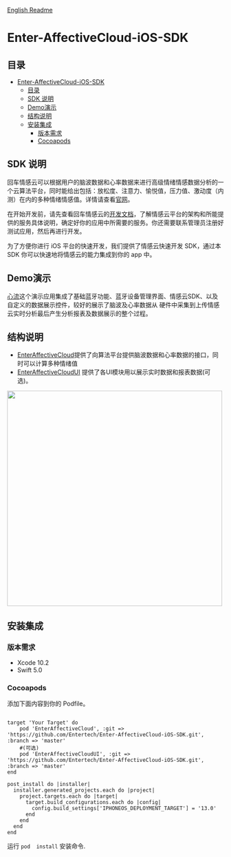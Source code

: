 [English Readme](/README_EN.md)

# Enter-AffectiveCloud-iOS-SDK

## 目录

- [Enter-AffectiveCloud-iOS-SDK](#enter-affectivecloud-ios-sdk)
  - [目录](#目录)
  - [SDK 说明](#sdk-说明)
  - [Demo演示](#demo演示)
  - [结构说明](#结构说明)
  - [安装集成](#安装集成)
    - [版本需求](#版本需求)
    - [Cocoapods](#cocoapods)

## SDK 说明

回车情感云可以根据用户的脑波数据和心率数据来进行高级情绪情感数据分析的一个云算法平台，同时能给出包括：放松度、注意力、愉悦值，压力值、激动度（内测）在内的多种情绪情感值。详情请查看[官网](https://www.entertech.cn)。

在开始开发前，请先查看回车情感云的[开发文档](https://docs.affectivecloud.com)，了解情感云平台的架构和所能提供的服务具体说明，确定好你的应用中所需要的服务。你还需要联系管理员注册好测试应用，然后再进行开发。

为了方便你进行 iOS 平台的快速开发，我们提供了情感云快速开发 SDK，通过本 SDK 你可以快速地将情感云的能力集成到你的 app 中。

## Demo演示

[心流](https://github.com/Entertech/Enter-AffectiveCloud-Demo-iOS.git)这个演示应用集成了基础蓝牙功能、蓝牙设备管理界面、情感云SDK、以及自定义的数据展示控件，较好的展示了脑波及心率数据从 硬件中采集到上传情感云实时分析最后产生分析报表及数据展示的整个过程。

## 结构说明

- [EnterAffectiveCloud](EnterAffectiveCloud/)提供了向算法平台提供脑波数据和心率数据的接口，同时可以计算多种情绪值
- [EnterAffectiveCloudUI](UI/EnterAffectiveCloudUI/) 提供了各UI模块用以展示实时数据和报表数据(可选)。

<img src="https://github.com/Entertech/Enter-AffectiveCloud-iOS-SDK/blob/master/img/6.png" width="500">

## 安装集成

### 版本需求
- Xcode 10.2
- Swift 5.0

### Cocoapods

添加下面内容到你的 Podfile。

```

target 'Your Target' do
    pod 'EnterAffectiveCloud', :git => 'https://github.com/Entertech/Enter-AffectiveCloud-iOS-SDK.git', :branch => 'master'
    #(可选)
    pod 'EnterAffectiveCloudUI', :git => 'https://github.com/Entertech/Enter-AffectiveCloud-iOS-SDK.git', :branch => 'master'
end

post_install do |installer|
  installer.generated_projects.each do |project|
    project.targets.each do |target|
      target.build_configurations.each do |config|
        config.build_settings['IPHONEOS_DEPLOYMENT_TARGET'] = '13.0'
      end
    end
  end
end
```
运行 `pod  install` 安装命令.

